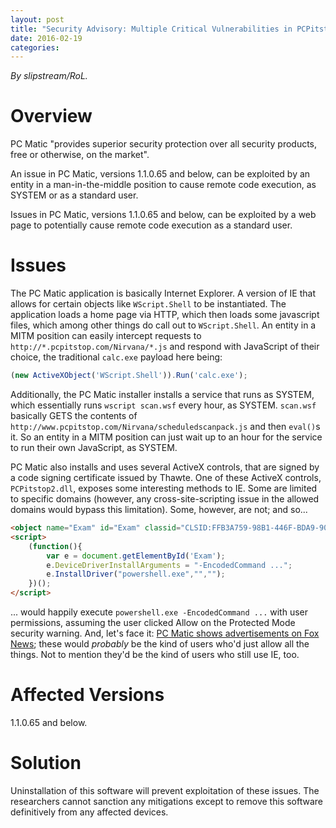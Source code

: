 ```yaml
---
layout: post
title: "Security Advisory: Multiple Critical Vulnerabilities in PCPitstop PC Matic"
date: 2016-02-19
categories:
---
```


*By slipstream/RoL.*

# Overview

PC Matic "provides superior security protection over all security products, free or otherwise, on the market".

An issue in PC Matic, versions 1.1.0.65 and below, can be exploited by an entity in a man-in-the-middle position to cause remote code execution, as SYSTEM or as a standard user.

Issues in PC Matic, versions 1.1.0.65 and below, can be exploited by a web page to potentially cause remote code execution as a standard user.

# Issues

The PC Matic application is basically Internet Explorer. A version of IE that allows for certain objects like `WScript.Shell` to be instantiated. The application loads a home page via HTTP, which then loads some javascript files, which among other things do call out to `WScript.Shell`. An entity in a MITM position can easily intercept requests to `http://*.pcpitstop.com/Nirvana/*.js` and respond with JavaScript of their choice, the traditional `calc.exe` payload here being:

```js
(new ActiveXObject('WScript.Shell')).Run('calc.exe');
```

Additionally, the PC Matic installer installs a service that runs as SYSTEM, which essentially runs `wscript scan.wsf` every hour, as SYSTEM. `scan.wsf` basically GETS the contents of `http://www.pcpitstop.com/Nirvana/scheduledscanpack.js` and then `eval()`s it. So an entity in a MITM position can just wait up to an hour for the service to run their own JavaScript, as SYSTEM.

PC Matic also installs and uses several ActiveX controls, that are signed by a code signing certificate issued by Thawte. One of these ActiveX controls, `PCPitstop2.dll`, exposes some interesting methods to IE. Some are limited to specific domains (however, any cross-site-scripting issue in the allowed domains would bypass this limitation). Some, however, are not; and so...

```html
<object name="Exam" id="Exam" classid="CLSID:FFB3A759-98B1-446F-BDA9-909C6EB18CC7"></object>
<script>
	(function(){
		var e = document.getElementById('Exam');
		e.DeviceDriverInstallArguments = "-EncodedCommand ...";
		e.InstallDriver("powershell.exe","","");
	})();
</script>
```

... would happily execute `powershell.exe -EncodedCommand ...` with user permissions, assuming the user clicked Allow on the Protected Mode security warning. And, let's face it: [PC Matic shows advertisements on Fox News](https://twitter.com/WithinRafael/status/700617732593614848); these would *probably* be the kind of users who'd just allow all the things. Not to mention they'd be the kind of users who still use IE, too.

# Affected Versions

1.1.0.65 and below.

# Solution

Uninstallation of this software will prevent exploitation of these issues. The researchers cannot sanction any mitigations except to remove this software definitively from any affected devices.
